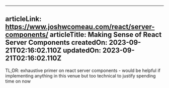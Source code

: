 -----------------------
articleLink: https://www.joshwcomeau.com/react/server-components/
articleTitle: Making Sense of React Server Components
createdOn: 2023-09-21T02:16:02.110Z
updatedOn: 2023-09-21T02:16:02.110Z
-----------------------

TL;DR: exhaustive primer on react server components - would be helpful if implementing anything in this venue
but too technical to justify spending time on now